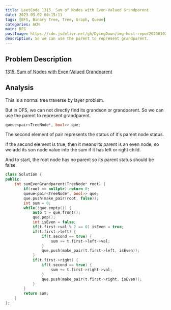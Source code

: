 ```yaml
---
title: LeetCode 1315. Sum of Nodes with Even-Valued Grandparent
date: 2023-03-02 00:15:11
tags: [BFS, Binary Tree, Tree, Graph, Queue]
categories: ACM
main: BFS
postImage: https://cdn.jsdelivr.net/gh/DyingDown/img-host-repo/202303020029976.gif
description: So we can use the parent to represent grandparent.
---
```


## Problem Description

[1315. Sum of Nodes with Even-Valued Grandparent](https://leetcode.com/problems/sum-of-nodes-with-even-valued-grandparent/)

## Analysis

This is a normal tree traverse by layer problem.

But in DFS, we can not directly find its grandson or grandparent. So we can use the parent to represent grandparent.

```c++
queue<pair<TreeNode*, bool>> que;
```

The second element of pair represents the status of it's parent node status.

if the second element is true, then it means its parent is an even node, so we add its son node value into the sum if it has left or right child.

And to start, the root node has no parent so its parent status should be false.

```c++
class Solution {
public:
    int sumEvenGrandparent(TreeNode* root) {
        if(root == nullptr) return 0;
        queue<pair<TreeNode*, bool>> que;
        que.push(make_pair(root, false));
        int sum = 0;
        while(!que.empty()) {
            auto t = que.front();
            que.pop();
            int isEven = false;
            if(t.first->val % 2 == 0) isEven = true;
            if(t.first->left) {
                if(t.second == true) {
                    sum += t.first->left->val;
                }
                que.push(make_pair(t.first->left, isEven));
            }
            if(t.first->right) {
                if(t.second == true) {
                    sum += t.first->right->val;
                }
                que.push(make_pair(t.first->right, isEven));
            }
        }
        return sum;
    }
};
```